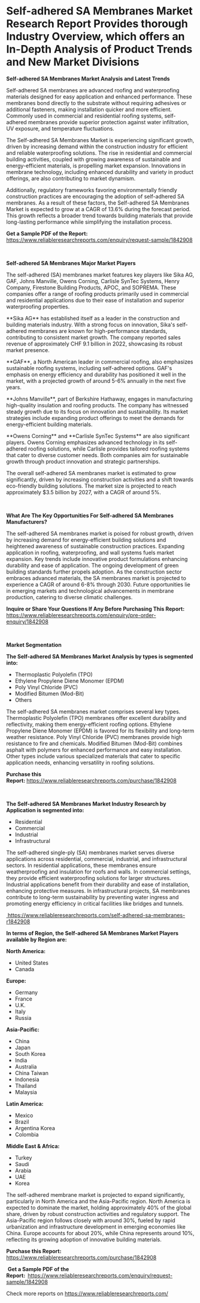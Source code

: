 <p><h1>Self-adhered SA Membranes Market Research Report Provides thorough Industry Overview, which offers an In-Depth Analysis of Product Trends and New Market Divisions</h1></p><p><strong>Self-adhered SA Membranes Market Analysis and Latest Trends</strong></p>
<p><p>Self-adhered SA membranes are advanced roofing and waterproofing materials designed for easy application and enhanced performance. These membranes bond directly to the substrate without requiring adhesives or additional fasteners, making installation quicker and more efficient. Commonly used in commercial and residential roofing systems, self-adhered membranes provide superior protection against water infiltration, UV exposure, and temperature fluctuations.</p><p>The Self-adhered SA Membranes Market is experiencing significant growth, driven by increasing demand within the construction industry for efficient and reliable waterproofing solutions. The rise in residential and commercial building activities, coupled with growing awareness of sustainable and energy-efficient materials, is propelling market expansion. Innovations in membrane technology, including enhanced durability and variety in product offerings, are also contributing to market dynamism.</p><p>Additionally, regulatory frameworks favoring environmentally friendly construction practices are encouraging the adoption of self-adhered SA membranes. As a result of these factors, the Self-adhered SA Membranes Market is expected to grow at a CAGR of 13.6% during the forecast period. This growth reflects a broader trend towards building materials that provide long-lasting performance while simplifying the installation process.</p></p>
<p><strong>Get a Sample PDF of the Report:&nbsp;</strong> <a href="https://www.reliableresearchreports.com/enquiry/request-sample/1842908?utm_campaign=2222&utm_medium=2&utm_source=Github&utm_content=ia&utm_term=26032025&utm_id=self-adhered-sa-membranes">https://www.reliableresearchreports.com/enquiry/request-sample/1842908</a></p>
<p>&nbsp;</p>
<p><strong>Self-adhered SA Membranes Major Market Players</strong></p>
<p><p>The self-adhered (SA) membranes market features key players like Sika AG, GAF, Johns Manville, Owens Corning, Carlisle SynTec Systems, Henry Company, Firestone Building Products, APOC, and SOPREMA. These companies offer a range of roofing products primarily used in commercial and residential applications due to their ease of installation and superior waterproofing properties.</p><p>**Sika AG** has established itself as a leader in the construction and building materials industry. With a strong focus on innovation, Sika's self-adhered membranes are known for high-performance standards, contributing to consistent market growth. The company reported sales revenue of approximately CHF 9.1 billion in 2022, showcasing its robust market presence.</p><p>**GAF**, a North American leader in commercial roofing, also emphasizes sustainable roofing systems, including self-adhered options. GAF's emphasis on energy efficiency and durability has positioned it well in the market, with a projected growth of around 5-6% annually in the next five years.</p><p>**Johns Manville**, part of Berkshire Hathaway, engages in manufacturing high-quality insulation and roofing products. The company has witnessed steady growth due to its focus on innovation and sustainability. Its market strategies include expanding product offerings to meet the demands for energy-efficient building materials.</p><p>**Owens Corning** and **Carlisle SynTec Systems** are also significant players. Owens Corning emphasizes advanced technology in its self-adhered roofing solutions, while Carlisle provides tailored roofing systems that cater to diverse customer needs. Both companies aim for sustainable growth through product innovation and strategic partnerships.</p><p>The overall self-adhered SA membranes market is estimated to grow significantly, driven by increasing construction activities and a shift towards eco-friendly building solutions. The market size is projected to reach approximately $3.5 billion by 2027, with a CAGR of around 5%.</p></p>
<p>&nbsp;</p>
<p><strong>What Are The Key Opportunities For Self-adhered SA Membranes Manufacturers?</strong></p>
<p><p>The self-adhered SA membranes market is poised for robust growth, driven by increasing demand for energy-efficient building solutions and heightened awareness of sustainable construction practices. Expanding application in roofing, waterproofing, and wall systems fuels market expansion. Key trends include innovative product formulations enhancing durability and ease of application. The ongoing development of green building standards further propels adoption. As the construction sector embraces advanced materials, the SA membranes market is projected to experience a CAGR of around 6-8% through 2030. Future opportunities lie in emerging markets and technological advancements in membrane production, catering to diverse climatic challenges.</p></p>
<p><strong>Inquire or Share Your Questions If Any Before Purchasing This Report:</strong> <a href="https://www.reliableresearchreports.com/enquiry/pre-order-enquiry/1842908?utm_campaign=2222&utm_medium=2&utm_source=Github&utm_content=ia&utm_term=26032025&utm_id=self-adhered-sa-membranes">https://www.reliableresearchreports.com/enquiry/pre-order-enquiry/1842908</a></p>
<p>&nbsp;</p>
<p><strong>Market Segmentation</strong></p>
<p><strong>The Self-adhered SA Membranes Market Analysis by types is segmented into:</strong></p>
<p><ul><li>Thermoplastic Polyolefin (TPO)</li><li>Ethylene Propylene Diene Monomer (EPDM)</li><li>Poly Vinyl Chloride (PVC)</li><li>Modified Bitumen (Mod-Bit)</li><li>Others</li></ul></p>
<p><p>The self-adhered SA membranes market comprises several key types. Thermoplastic Polyolefin (TPO) membranes offer excellent durability and reflectivity, making them energy-efficient roofing options. Ethylene Propylene Diene Monomer (EPDM) is favored for its flexibility and long-term weather resistance. Poly Vinyl Chloride (PVC) membranes provide high resistance to fire and chemicals. Modified Bitumen (Mod-Bit) combines asphalt with polymers for enhanced performance and easy installation. Other types include various specialized materials that cater to specific application needs, enhancing versatility in roofing solutions.</p></p>
<p><strong>Purchase this Report:&nbsp;</strong><a href="https://www.reliableresearchreports.com/purchase/1842908?utm_campaign=2222&utm_medium=2&utm_source=Github&utm_content=ia&utm_term=26032025&utm_id=self-adhered-sa-membranes">https://www.reliableresearchreports.com/purchase/1842908</a></p>
<p>&nbsp;</p>
<p><strong>The Self-adhered SA Membranes Market Industry Research by Application is segmented into:</strong></p>
<p><ul><li>Residential</li><li>Commercial</li><li>Industrial</li><li>Infrastructural</li></ul></p>
<p><p>The self-adhered single-ply (SA) membranes market serves diverse applications across residential, commercial, industrial, and infrastructural sectors. In residential applications, these membranes ensure weatherproofing and insulation for roofs and walls. In commercial settings, they provide efficient waterproofing solutions for larger structures. Industrial applications benefit from their durability and ease of installation, enhancing protective measures. In infrastructural projects, SA membranes contribute to long-term sustainability by preventing water ingress and promoting energy efficiency in critical facilities like bridges and tunnels.</p></p>
<p><a href="https://www.reliableresearchreports.com/self-adhered-sa-membranes-r1842908?utm_campaign=2222&utm_medium=2&utm_source=Github&utm_content=ia&utm_term=26032025&utm_id=self-adhered-sa-membranes">&nbsp;https://www.reliableresearchreports.com/self-adhered-sa-membranes-r1842908</a></p>
<p><strong>In terms of Region, the Self-adhered SA Membranes Market Players available by Region are:</strong></p>
<p>
    <p> <strong> North America: </strong>
        <ul>
            <li>United States</li>
            <li>Canada</li>
        </ul>
        </p> 
    <p> <strong> Europe: </strong>
        <ul>
            <li>Germany</li>
            <li>France</li>
            <li>U.K.</li>
            <li>Italy</li>
            <li>Russia</li>
        </ul>
        </p> 
    <p> <strong> Asia-Pacific: </strong>
        <ul>
            <li>China</li>
            <li>Japan</li>
            <li>South Korea</li>
            <li>India</li>
            <li>Australia</li>
            <li>China Taiwan</li>
            <li>Indonesia</li>
            <li>Thailand</li>
            <li>Malaysia</li>
        </ul>
        </p> 
    <p> <strong> Latin America: </strong>
        <ul>
            <li>Mexico</li>
            <li>Brazil</li>
            <li>Argentina Korea</li>
            <li>Colombia</li>
        </ul>
        </p> 
    <p> <strong> Middle East & Africa: </strong>
        <ul>
            <li>Turkey</li>
            <li>Saudi</li>
            <li>Arabia</li>
            <li>UAE</li>
            <li>Korea</li>
        </ul>
    </p>
    </p>
<p><p>The self-adhered membrane market is projected to expand significantly, particularly in North America and the Asia-Pacific region. North America is expected to dominate the market, holding approximately 40% of the global share, driven by robust construction activities and regulatory support. The Asia-Pacific region follows closely with around 30%, fueled by rapid urbanization and infrastructure development in emerging economies like China. Europe accounts for about 20%, while China represents around 10%, reflecting its growing adoption of innovative building materials.</p></p>
<p><strong>Purchase this Report: </strong><a href="https://www.reliableresearchreports.com/purchase/1842908?utm_campaign=2222&utm_medium=2&utm_source=Github&utm_content=ia&utm_term=26032025&utm_id=self-adhered-sa-membranes">https://www.reliableresearchreports.com/purchase/1842908</a></p>
<p>&nbsp;<strong>Get a Sample PDF of the Report:&nbsp;&nbsp;</strong><a href="https://www.reliableresearchreports.com/enquiry/request-sample/1842908?utm_campaign=2222&utm_medium=2&utm_source=Github&utm_content=ia&utm_term=26032025&utm_id=self-adhered-sa-membranes">https://www.reliableresearchreports.com/enquiry/request-sample/1842908</a></p>
<p><strong></strong></p>
<p>Check more reports on <a href="https://www.reliableresearchreports.com/?utm_campaign=2222&utm_medium=2&utm_source=Github&utm_content=ia&utm_term=26032025&utm_id=self-adhered-sa-membranes">https://www.reliableresearchreports.com/</a></p>